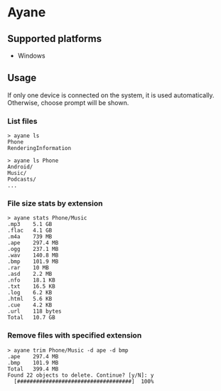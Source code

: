 # Ayane

## Supported platforms

* Windows

## Usage

If only one device is connected on the system, it is used automatically. Otherwise, choose prompt will be shown.

### List files

```
> ayane ls
Phone
RenderingInformation
```

```
> ayane ls Phone
Android/
Music/
Podcasts/
...
```

### File size stats by extension

```
> ayane stats Phone/Music
.mp3    5.1 GB
.flac   4.1 GB
.m4a    739 MB
.ape    297.4 MB
.ogg    237.1 MB
.wav    140.8 MB
.bmp    101.9 MB
.rar    10 MB
.asd    2.2 MB
.nfo    18.1 KB
.txt    16.5 KB
.log    6.2 KB
.html   5.6 KB
.cue    4.2 KB
.url    118 bytes
Total   10.7 GB
```

### Remove files with specified extension

```
> ayane trim Phone/Music -d ape -d bmp
.ape    297.4 MB
.bmp    101.9 MB
Total   399.4 MB
Found 22 objects to delete. Continue? [y/N]: y
  [####################################]  100%
```

